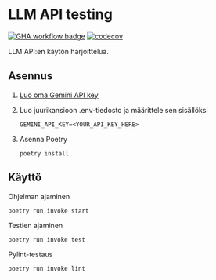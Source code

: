 # LLM API testing

[![GHA workflow badge](https://github.com/jaakkoset/llm-api-testing/workflows/CI/badge.svg)](https://github.com/jaakkoset/llm-api-testing/actions)
[![codecov](https://codecov.io/gh/jaakkoset/llm-api-testing/graph/badge.svg?token=0ml9x1ceqR)](https://codecov.io/gh/jaakkoset/llm-api-testing)

LLM API:en käytön harjoittelua.

## Asennus

 1. [Luo oma Gemini API key](https://ai.google.dev/gemini-api/docs/api-key)

 2. Luo juurikansioon .env-tiedosto ja määrittele sen sisällöksi

        GEMINI_API_KEY=<YOUR_API_KEY_HERE>

 3. Asenna Poetry

        poetry install

## Käyttö

Ohjelman ajaminen

    poetry run invoke start

Testien ajaminen

    poetry run invoke test

Pylint-testaus

    poetry run invoke lint
